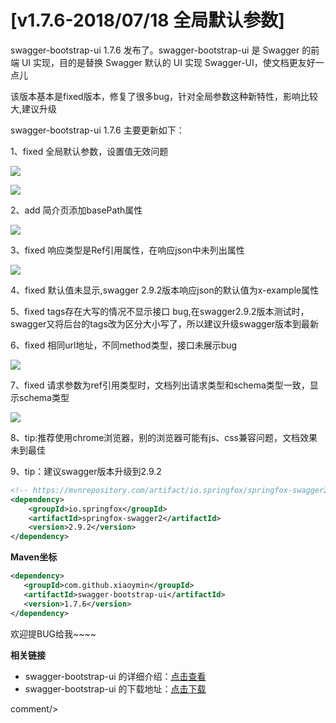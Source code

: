 # [v1.7.6-2018/07/18 全局默认参数]

swagger-bootstrap-ui 1.7.6 发布了。swagger-bootstrap-ui 是 Swagger 的前端 UI 实现，目的是替换 Swagger 默认的 UI 实现 Swagger-UI，使文档更友好一点儿 

该版本基本是fixed版本，修复了很多bug，针对全局参数这种新特性，影响比较大,建议升级

swagger-bootstrap-ui 1.7.6 主要更新如下： 

1、fixed 全局默认参数，设置值无效问题

![](/knife4j/images/blog/swagger-bootstrap-ui-1.7.6-issue/n3.png)

![](/knife4j/images/blog/swagger-bootstrap-ui-1.7.6-issue/n4.png)

2、add 简介页添加basePath属性

![](/knife4j/images/blog/swagger-bootstrap-ui-1.7.6-issue/n2.png)

3、fixed 响应类型是Ref引用属性，在响应json中未列出属性

![](/knife4j/images/blog/swagger-bootstrap-ui-1.7.6-issue/n1.png)

4、fixed 默认值未显示,swagger 2.9.2版本响应json的默认值为x-example属性

5、fixed tags存在大写的情况不显示接口 bug,在swagger2.9.2版本测试时，swagger又将后台的tags改为区分大小写了，所以建议升级swagger版本到最新

6、fixed 相同url地址，不同method类型，接口未展示bug

![](/knife4j/images/blog/swagger-bootstrap-ui-1.7.6-issue/n5.png)

7、fixed 请求参数为ref引用类型时，文档列出请求类型和schema类型一致，显示schema类型

![](/knife4j/images/blog/swagger-bootstrap-ui-1.7.6-issue/n6.png)

8、tip:推荐使用chrome浏览器，别的浏览器可能有js、css兼容问题，文档效果未到最佳

9、tip：建议swagger版本升级到2.9.2

```xml
<!-- https://mvnrepository.com/artifact/io.springfox/springfox-swagger2 -->
<dependency>
    <groupId>io.springfox</groupId>
    <artifactId>springfox-swagger2</artifactId>
    <version>2.9.2</version>
</dependency>
```

**Maven坐标**

```xml
<dependency>
   <groupId>com.github.xiaoymin</groupId>
   <artifactId>swagger-bootstrap-ui</artifactId>
   <version>1.7.6</version>
</dependency>
```
欢迎提BUG给我~~~~


**相关链接**

- swagger-bootstrap-ui 的详细介绍：[点击查看](https://www.oschina.net/p/swagger-bootstrap-ui)
- swagger-bootstrap-ui 的下载地址：[点击下载](https://git.oschina.net/xiaoym/swagger-bootstrap-ui/releases)
 
 <icp/> 
 comment/> 
 